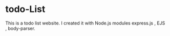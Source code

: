 # todo-List
This is a todo list website. I created it with Node.js modules express.js , EJS , body-parser.

